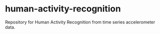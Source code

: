 # human-activity-recognition
Repository for Human Activity Recognition from time series accelerometer data. 
